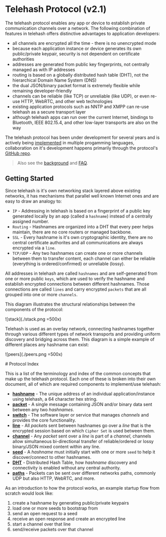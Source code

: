 Telehash Protocol (v2.1)
========================

The telehash protocol enables any app or device to establish private communication channels over a network. The following combination of features in telehash offers distinctive advantages to application developers:

* all channels are encrypted all the time - there is no unencrypted mode
* because each application instance or device generates its own public/private keypair, security is not dependent on certificate authorities
* addresses are generated from public key fingerprints, not centrally managed as with IP addresses
* routing is based on a globally distributed hash table (DHT), not the hierarchical Domain Name System (DNS)
* the dual JSON/binary packet format is extremely flexible while remaining developer-friendly
* channels can be reliable (like TCP) or unreliable (like UDP), or even re-use HTTP, WebRTC, and other web technologies
* existing application protocols such as NNTP and XMPP can re-use telehash as a secure transport layer
* although telehash apps can run over the current Internet, bindings to Bluetooth, IEEE 802.15.4, and other low-layer transports are also on the way

The telehash protocol has been under development for several years and is actively being [implemented](implementations.md) in multiple progamming languages, collaboration on it's development happens primarily through the protocol's [GitHub repo](https://github.com/telehash/telehash.org/blob/master/implementers.md).

> Also see the [background](background.md) and [FAQ](faq.md).

## Getting Started

Since telehash is it's own networking stack layered above existing networks, it has mechanisms that parallel well known Internet ones and are easy to draw an analogy to:

* `IP` - Addressing in telehash is based on a fingerprint of a public key generated locally by an app (called a `hashname`) instead of a centrally assigned number.
* `Routing` - Hashnames are organized into a DHT that every peer helps maintain, there are no core routers or managed backbone.
* `SSL` - Every hashname is it's own cryptographic identity, there are no central certificate authorites and all communications are always encrypted via a `line`.
* `TCP/UDP` - Any two hashnames can create one or more channels between them to transfer content, each channel can either be reliable (everything is ordered/confirmed) or unreliable (lossy).

All addresses in telehash are called `hashnames` and are self-generated from one or more public `keys`, which are used to verify the hashname and establish encrypted connections between different hashnames.  Those connections are called `lines` and carry encrypted `packets` that are all grouped into one or more `channels`.

This diagram illustrates the structural relationships between the components of the protocol:

![stack](./stack.png =500x)

Telehash is used as an overlay network, connecting hashnames together through various different types of network transports and providing uniform discovery and bridging across them.  This diagram is a simple example of different places any hashname can exist:

![peers](./peers.png =500x)

<a name="protocol" />
# Protocol Index

This is a list of the terminology and index of the common concepts that make up the telehash protocol.  Each one of these is broken into their own document, all of which are required components to implement/use telehash:

* **[hashname](hashname.md)** - The unique address of an individual application/instance using telehash, a 64 character hex string.
* **[packet](packet.md)** - A single message containing JSON and/or binary data sent between any two *hashnames*.
* **[switch](switch.md)** - The software layer or service that manages *channels* and provides the core functionality.
* **[line](cipher_sets.md)** - All *packets* sent between hashnames go over a *line* that is the encrypted session based on which `Cipher Set` is used between them.
* **[channel](channels.md)** - Any *packet* sent over a *line* is part of a *channel*, channels allow simultaneous bi-directional transfer of reliable/ordered or lossy binary/JSON mixed content within any line.
* **[seed](seeds.md)** - A *hashname* must initially start with one or more `seed` to help it discover/connect to other hashnames.
* **[DHT](dht.md)** - Distributed Hash Table, how *hashname* discovery and connectivity is enabled without any central authority.
* **[paths](network.md)** - Packets can be sent over different networks paths, commonly UDP but also HTTP, WebRTC, and more.


As an introduction to how the protocol works, an example startup flow from scratch would look like:

1. create a hashname by generating public/private keypairs
2. load one or more seeds to bootstrap from
3. send an open request to a seed
4. receive an open response and create an encrypted line
5. start a channel over that line
6. send/receive packets over that channel
